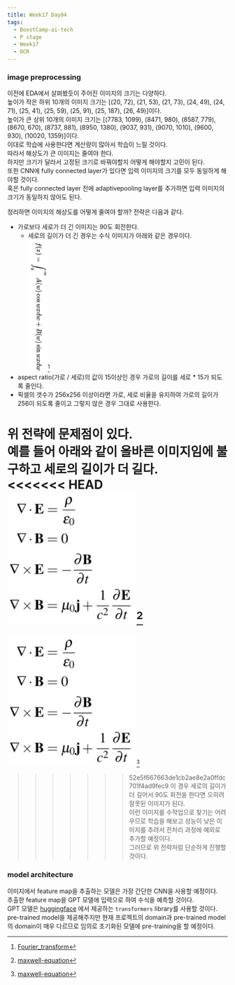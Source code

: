 ```yaml
---
title: Week17 Day84
tags:
  - BoostCamp-ai-tech
  - P stage
  - Week17
  - OCR
---
```


### image preprocessing
이전에 EDA에서 살펴봤듯이 주어진 이미지의 크기는 다양하다.  
높이가 작은 하위 10개의 이미지 크기는 [(20, 72), (21, 53), (21, 73), (24, 49), (24, 71), (25, 41), (25, 59), (25, 91), (25, 187), (26, 49)]이다.  
높이가 큰 상위 10개의 이미지 크기는 [(7783, 1099), (8471, 980), (8587, 779), (8670, 670), (8737, 881), (8950, 1380), (9037, 931), (9070, 1010), (9600, 930), (10020, 1359)]이다.  
이대로 학습에 사용한다면 계산량이 많아서 학습이 느릴 것이다.  
따라서 해상도가 큰 이미지는 줄여야 한다.  
하지만 크기가 달라서 고정된 크기로 바꿔야할지 어떻게 해야할지 고민이 된다.  
또한 CNN에 fully connected layer가 있다면 입력 이미지의 크기를 모두 동일하게 해야할 것이다.  
혹은 fully connected layer 전에 adaptivepooling layer를 추가하면 입력 이미지의 크기가 동일하지 않아도 된다.  

정리하면 이미지의 해상도를 어떻게 줄여야 할까? 전략은 다음과 같다.  
- 가로보다 세로가 더 긴 이미지는 90도 회전한다.  
  - 세로의 길이가 더 긴 경우는 수식 이미지가 아래와 같은 경우이다.  
  <img src="/assets/images/149.jpg" height=300px>[^1]
- aspect ratio(가로 / 세로)의 값이 15이상인 경우 가로의 길이를 세로 * 15가 되도록 줄인다.
- 픽셀의 갯수가 256x256 이상이라면 가로, 세로 비율을 유지하여 가로의 길이가 256이 되도록 줄이고 그렇지 않은 경우 그대로 사용한다.

위 전략에 문제점이 있다.  
예를 들어 아래와 같이 올바른 이미지임에 불구하고 세로의 길이가 더 길다.  
<<<<<<< HEAD
<img src="/assets/images/150.PNG" height=300px>[^2]  
=======
<img src="/assets/images/150.png" height=300px>[^2]  
>>>>>>> 52e5f667663de1cb2ae8e2a0ffdc701f4ad9fec9
이 경우 세로의 길이가 더 길어서 90도 회전을 한다면 오히려 잘못된 이미지가 된다.  
이런 이미지를 수작업으로 찾기는 어려우므로 학습을 해보고 성능이 낮은 이미지를 추려서 전처리 과정에 예외로 추가할 예정이다.  
그러므로 위 전략처럼 단순하게 진행할 것이다.  

### model architecture
이미지에서 feature map을 추출하는 모델은 가장 간단한 CNN을 사용할 예정이다.  
추출한 feature map을 GPT 모델에 입력으로 하여 수식을 예측할 것이다.  
GPT 모델은 [huggingface](https://huggingface.co/transformers/) 에서 제공하는 `transformers` library를 사용할 것이다.  
pre-trained model을 제공해주지만 현재 프로젝트의 domain과 pre-trained model의 domain이 매우 다르므로 임의로 초기화된 모델에 pre-training을 할 예정이다.  


[^1]: [Fourier_transform](https://en.wikipedia.org/wiki/Fourier_transform)  
[^2]: [maxwell-equation](https://laptrinhx.com/maxwell-s-equations-4265880815/)  
